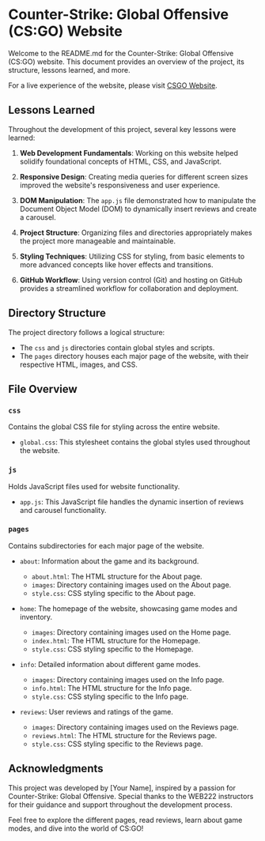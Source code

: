 # Counter-Strike: Global Offensive (CS:GO) Website

Welcome to the README.md for the Counter-Strike: Global Offensive (CS:GO) website. This document provides an overview of the project, its structure, lessons learned, and more.

For a live experience of the website, please visit [CSGO Website](https://hellocsgo.netlify.app/).

## Lessons Learned

Throughout the development of this project, several key lessons were learned:

1. **Web Development Fundamentals**: Working on this website helped solidify foundational concepts of HTML, CSS, and JavaScript.

2. **Responsive Design**: Creating media queries for different screen sizes improved the website's responsiveness and user experience.

3. **DOM Manipulation**: The `app.js` file demonstrated how to manipulate the Document Object Model (DOM) to dynamically insert reviews and create a carousel.

4. **Project Structure**: Organizing files and directories appropriately makes the project more manageable and maintainable.

5. **Styling Techniques**: Utilizing CSS for styling, from basic elements to more advanced concepts like hover effects and transitions.

6. **GitHub Workflow**: Using version control (Git) and hosting on GitHub provides a streamlined workflow for collaboration and deployment.

## Directory Structure

The project directory follows a logical structure:

- The `css` and `js` directories contain global styles and scripts.
- The `pages` directory houses each major page of the website, with their respective HTML, images, and CSS.

## File Overview

### `css`
Contains the global CSS file for styling across the entire website.

- `global.css`: This stylesheet contains the global styles used throughout the website.

### `js`
Holds JavaScript files used for website functionality.

- `app.js`: This JavaScript file handles the dynamic insertion of reviews and carousel functionality.

### `pages`
Contains subdirectories for each major page of the website.

- `about`: Information about the game and its background.
  - `about.html`: The HTML structure for the About page.
  - `images`: Directory containing images used on the About page.
  - `style.css`: CSS styling specific to the About page.

- `home`: The homepage of the website, showcasing game modes and inventory.
  - `images`: Directory containing images used on the Home page.
  - `index.html`: The HTML structure for the Homepage.
  - `style.css`: CSS styling specific to the Homepage.

- `info`: Detailed information about different game modes.
  - `images`: Directory containing images used on the Info page.
  - `info.html`: The HTML structure for the Info page.
  - `style.css`: CSS styling specific to the Info page.

- `reviews`: User reviews and ratings of the game.
  - `images`: Directory containing images used on the Reviews page.
  - `reviews.html`: The HTML structure for the Reviews page.
  - `style.css`: CSS styling specific to the Reviews page.

## Acknowledgments

This project was developed by [Your Name], inspired by a passion for Counter-Strike: Global Offensive. Special thanks to the WEB222 instructors for their guidance and support throughout the development process.

Feel free to explore the different pages, read reviews, learn about game modes, and dive into the world of CS:GO!
